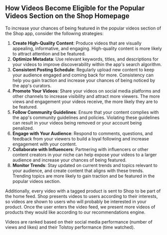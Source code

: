 ## How Videos Become Eligible for the Popular Videos Section on the Shop Homepage

To increase your chances of being featured in the popular videos section of the Shop app, consider the following strategies:

1. **Create High-Quality Content**: Produce videos that are visually appealing, informative, and engaging. High-quality content is more likely to attract attention and be featured.
2. **Optimize Metadata**: Use relevant keywords, titles, and descriptions for your videos to improve discoverability within the app's search algorithm.
3. **Consistent Posting Schedule**: Regularly upload new content to keep your audience engaged and coming back for more. Consistency can help you gain traction and increase your chances of being noticed by the app's curators.
4. **Promote Your Videos**: Share your videos on social media platforms and other channels to increase visibility and attract more viewers. The more views and engagement your videos receive, the more likely they are to be featured.
5. **Follow Community Guidelines**: Ensure that your content complies with the app's community guidelines and policies. Violating these guidelines can result in your videos being removed or your account being penalized.
6. **Engage with Your Audience**: Respond to comments, questions, and feedback from your viewers to build a loyal following and increase engagement with your content.
7. **Collaborate with Influencers**: Partnering with influencers or other content creators in your niche can help expose your videos to a larger audience and increase your chances of being featured.
8. **Monitor Trends**: Stay updated on current trends and topics relevant to your audience, and create content that aligns with these trends. Trending topics are more likely to gain traction and be featured in the popular videos section.

Additionally, every video with a tagged product is sent to Shop to be part of the home feed. Shop presents videos to users according to their interests, so videos are shown to users who will probably be interested in your product. Once the user enters the video feed, we present more videos of products they would like according to our recommendations engine.

Videos are ranked based on their social media performance (number of views and likes) and their Tolstoy performance (time watched).